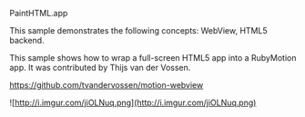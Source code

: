 PaintHTML.app

This sample demonstrates the following concepts: WebView, HTML5 backend.

This sample shows how to wrap a full-screen HTML5 app into a RubyMotion app.
It was contributed by Thijs van der Vossen.

https://github.com/tvandervossen/motion-webview

![http://i.imgur.com/jiOLNuq.png](http://i.imgur.com/jiOLNuq.png)
